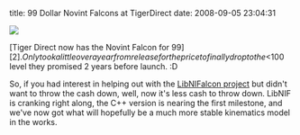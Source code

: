 title: 99 Dollar Novint Falcons at TigerDirect
date: 2008-09-05 23:04:31 

[![][1]][2]

[Tiger Direct now has the Novint Falcon for $99][2]. Only took a little over a year from release for the price to finally drop to the <$100 level they promised 2 years before launch. :D

So, if you had interest in helping out with the [LibNIFalcon project][3] but didn't want to throw the cash down, well, now it's less cash to throw down. LibNIF is cranking right along, the C++ version is nearing the first milestone, and we've now got what will hopefully be a much more stable kinematics model in the works. 

   [1]: http://images.nonpolynomial.com/nonpolynomial.com/blog/2008-09-05-99-dollar-novint-falcons-at-tigerdirect/nismall.jpg
   [2]: http://www.tigerdirect.com/applications/searchtools/item-Details.asp?EdpNo=3427255&sku=N128-1000&srkey=novint%20falcon
   [3]: http://libnifalcon.sourceforge.net

